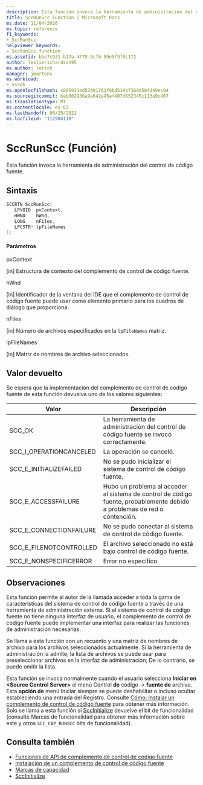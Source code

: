 ```yaml
---
description: Esta función invoca la herramienta de administración del control de código fuente.
title: SccRunScc Function | Microsoft Docs
ms.date: 11/04/2016
ms.topic: reference
f1_keywords:
- SccRunScc
helpviewer_keywords:
- SccRunScc function
ms.assetid: bbe7c931-b17a-4779-9cf6-59e5f9f0c172
author: leslierichardson95
ms.author: lerich
manager: jmartens
ms.workload:
- vssdk
ms.openlocfilehash: c865931ed52601761f0bd519bf360d584d49ec04
ms.sourcegitcommit: bab002936a9a642e45af407d652345c113a9c467
ms.translationtype: MT
ms.contentlocale: es-ES
ms.lasthandoff: 06/25/2021
ms.locfileid: "112904118"
---
```

# <a name="sccrunscc-function"></a>SccRunScc (Función)
Esta función invoca la herramienta de administración del control de código fuente.

## <a name="syntax"></a>Sintaxis

```cpp
SCCRTN SccRunScc(
   LPVOID  pvContext,
   HWND    hWnd,
   LONG    nFiles,
   LPCSTR* lpFileNames
);
```

#### <a name="parameters"></a>Parámetros
 pvContext

[in] Estructura de contexto del complemento de control de código fuente.

 hWnd

[in] Identificador de la ventana del IDE que el complemento de control de código fuente puede usar como elemento primario para los cuadros de diálogo que proporciona.

 nFiles

[in] Número de archivos especificados en la `lpFileNames` matriz.

 lpFileNames

[in] Matriz de nombres de archivo seleccionados.

## <a name="return-value"></a>Valor devuelto
 Se espera que la implementación del complemento de control de código fuente de esta función devuelva uno de los valores siguientes:

|Valor|Descripción|
|-----------|-----------------|
|SCC_OK|La herramienta de administración del control de código fuente se invocó correctamente.|
|SCC_I_OPERATIONCANCELED|La operación se canceló.|
|SCC_E_INITIALIZEFAILED|No se pudo inicializar el sistema de control de código fuente.|
|SCC_E_ACCESSFAILURE|Hubo un problema al acceder al sistema de control de código fuente, probablemente debido a problemas de red o contención.|
|SCC_E_CONNECTIONFAILURE|No se pudo conectar al sistema de control de código fuente.|
|SCC_E_FILENOTCONTROLLED|El archivo seleccionado no está bajo control de código fuente.|
|SCC_E_NONSPECIFICERROR|Error no específico.|

## <a name="remarks"></a>Observaciones
 Esta función permite al autor de la llamada acceder a toda la gama de características del sistema de control de código fuente a través de una herramienta de administración externa. Si el sistema de control de código fuente no tiene ninguna interfaz de usuario, el complemento de control de código fuente puede implementar una interfaz para realizar las funciones de administración necesarias.

 Se llama a esta función con un recuento y una matriz de nombres de archivo para los archivos seleccionados actualmente. Si la herramienta de administración la admite, la lista de archivos se puede usar para preseleccionar archivos en la interfaz de administración; De lo contrario, se puede omitir la lista.

 Esta función se invoca normalmente cuando el usuario selecciona **Iniciar en \<Source Control Server>** el menú Control **de** código  ->  **fuente de** archivo. Esta **opción de** menú Iniciar siempre se puede deshabilitar o incluso ocultar estableciendo una entrada del Registro. Consulte [Cómo: Instalar un complemento de control de código fuente](../extensibility/internals/how-to-install-a-source-control-plug-in.md) para obtener más información. Solo se llama a esta función si [SccInitialize](../extensibility/sccinitialize-function.md) devuelve el bit de funcionalidad (consulte Marcas de funcionalidad para obtener más información sobre este y otros `SCC_CAP_RUNSCC` bits de funcionalidad). [](../extensibility/capability-flags.md)

## <a name="see-also"></a>Consulta también
- [Funciones de API de complemento de control de código fuente](../extensibility/source-control-plug-in-api-functions.md)
- [Instalación de un complemento de control de código fuente](../extensibility/internals/how-to-install-a-source-control-plug-in.md)
- [Marcas de capacidad](../extensibility/capability-flags.md)
- [SccInitialize](../extensibility/sccinitialize-function.md)
